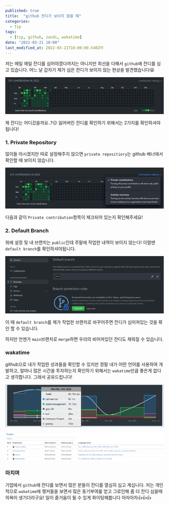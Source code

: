 ```yaml
---
published: true
title:  "github 잔디가 보이지 않을 때"
categories:
  - Tip
tags:
  - [tip, github, zandi, wakatime]
date: "2022-03-21 18:00"
last_modified_at: 2022-03-21T18:00:00.540Z마
---
```




저는 매일 매일 잔디를 심어야겠다까지는 아니지만 최선을 다해서 `github`에 잔디를 심고 있습니다. 어느 날 갑자기 제가 심은 잔디가 보이지 않는 현상을 발견했습니다😫

![image-20220321204557821](../../assets/images/posts/2022-03-21-post-github-zandi/image-20220321204557821.png)

제 잔디는 어디갔을까요..?😑 잃어버린 잔디를 확인하기 위해서는 2가지를 확인하셔야 됩니다!

### 1. Private Repository

많이들 아시겠지만 따로 설정해주지 않으면 `private repositiory`는 github 배너에서 확인할 때 보이지 않습니다.

![image-20220321204717255](../../assets/images/posts/2022-03-21-post-github-zandi/image-20220321204717255.png)

다음과 같이 `Private contribution`항목이 체크되어 있는지 확인해주세요!

### 2. Default Branch

위에 설정 및 내 브랜치는 `public`인데 주말에 작업한 내역이 보이지 않는다! 이럴땐 `default branch`를 확인하셔야됩니다.

![image-20220321204918253](../../assets/images/posts/2022-03-21-post-github-zandi/image-20220321204918253.png)

이 때 `default branch`를 제가 작업한 브랜치로 바꾸어주면 잔디가 심어져있는 것을 확인 할 수 있습니다.

하지만 언젠가 `main`브랜치로 `merge`하면 우리의 비어져있던 잔디도 채워질 수 있습니다.

### wakatime

github으로 내가 작업한 성과들을 확인할 수 있지만 정말 내가 어떤 언어를 사용하여 개발하고, 얼마나 많은 시간을 투자하는지 확인하기 위해서는 `wakatime`만큼 좋은게 없다고 생각합니다. 그래서 공유드립니다!

![image-20220321210338883](../../assets/images/posts/2022-03-21-post-github-zandi/image-20220321210338883.png)

![image-20220321205623645](../../assets/images/posts/2022-03-21-post-github-zandi/image-20220321205623645.png)

### 마치며

기업에서 `github`에 잔디를 보면서 많은 분들이 잔디를 열심히 심고 계십니다. 저는 개인적으로 `wakatime`에 랭커들을 보면서 많은 동기부여를 얻고 그로인해 좀 더 잔디 심을때 의욕이 생기더라구요! 일이 즐거움이 될 수 있게 화이팅해봅니다 아자아자👍👍👍
